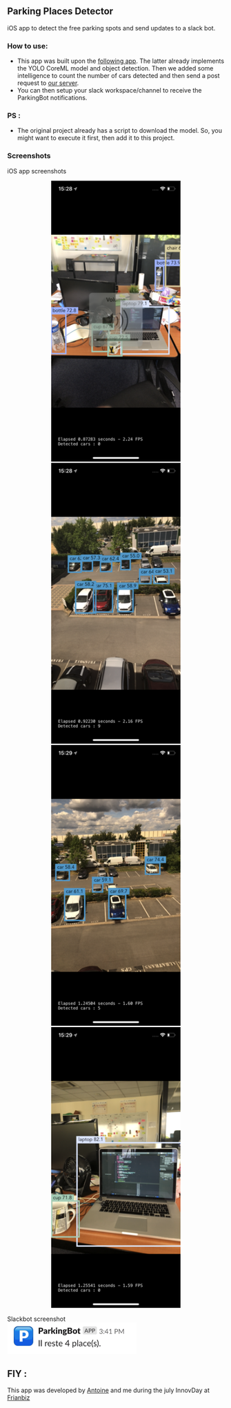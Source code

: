 ## Parking Places Detector

iOS app to detect the free parking spots and send updates to a slack bot.

### How to use:
- This app was built upon the [following app](https://github.com/syshen/YOLO-CoreML). The latter already implements the YOLO CoreML model and object detection. 
Then we added some intelligence to count the number of cars detected and then send a post request to [our server](https://github.com/ohanqo/ParkingBot).
- You can then setup your slack workspace/channel to receive the ParkingBot notifications.


### PS :
- The original project already has a script to download the model. So, you might want to execute it first, then add it to this project.

### Screenshots 
iOS app screenshots 
<p align='center'>
  <img src='https://github.com/MohamedDer/ParkingPlacesDetector/blob/master/screens/1.png' width="300">  
  <img src='https://github.com/MohamedDer/ParkingPlacesDetector/blob/master/screens/2.png' width="300">  
  <img src='https://github.com/MohamedDer/ParkingPlacesDetector/blob/master/screens/3.png' width="300">  
  <img src='https://github.com/MohamedDer/ParkingPlacesDetector/blob/master/screens/4.png' width="300">
</p>

Slackbot screenshot
<br>
 <img src='https://github.com/MohamedDer/ParkingPlacesDetector/blob/master/screens/bot.png' width="300">  
  
## FIY : 

This app was developed by [Antoine](https://github.com/ohanqo) and me during the july InnovDay at [Frianbiz](https://www.frianbiz.com/)
